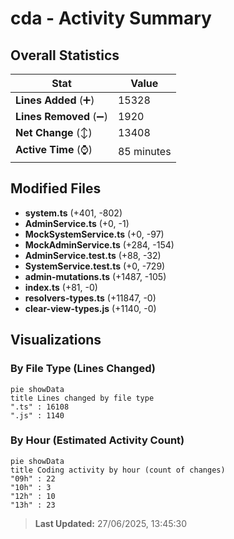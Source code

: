 # cda - Activity Summary 

## Overall Statistics

| Stat                   | Value                                                             |
| ---------------------- | ----------------------------------------------------------------- |
| **Lines Added** (➕)   | 15328                                          |
| **Lines Removed** (➖) | 1920                                        |
| **Net Change** (↕)    | 13408                |
| **Active Time** (⌚)   | 85 minutes |


## Modified Files
- **system.ts** (+401, -802)
- **AdminService.ts** (+0, -1)
- **MockSystemService.ts** (+0, -97)
- **MockAdminService.ts** (+284, -154)
- **AdminService.test.ts** (+88, -32)
- **SystemService.test.ts** (+0, -729)
- **admin-mutations.ts** (+1487, -105)
- **index.ts** (+81, -0)
- **resolvers-types.ts** (+11847, -0)
- **clear-view-types.js** (+1140, -0)

## Visualizations

### By File Type (Lines Changed)

```mermaid
pie showData
title Lines changed by file type
".ts" : 16108
".js" : 1140
```

### By Hour (Estimated Activity Count)

```mermaid
pie showData
title Coding activity by hour (count of changes)
"09h" : 22
"10h" : 3
"12h" : 10
"13h" : 23
```


> **Last Updated:** 27/06/2025, 13:45:30